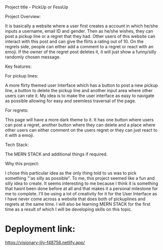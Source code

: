 Project title - PickUp or FessUp

Project Overview:

It is basically a website where a user first creates a account in which he/she inputs a username, email ID and gender. Then as he/she wishes, they can post a pickup line or a regret that they had. Other users of this website can interact with this post and can give the flirts a rating out of 10. On the regrets side, people can either add a comment to a regret or react with an emoji. If the owner of the regret post deletes it, it will just show a funny/silly randomly chosen message.

Key features:

For pickup lines:

A more flirty themed user Interface which has a button to post a new pickup line, a button to delete the pickup line and another input area where other users can rate it. My idea is to make the user interface as easy to navigate as possible allowing for easy and seemless traversal of the page.

For regrets:

This page will have a more dark theme to it. It has one button where users can post a regret, another button where they can delete and a place where other users can either comment on the users regret or they can just react to it with a emoji.

Tech Stack:

The MERN STACK and additional things if required.

Why this project:

I chose this particular idea as the only thing told to us was to pick something "'as silly as possible". To me, this project seemed like a fun and silly idea to create. It seems interesting to me because I think it is something that hasnt been done before at all and that makes it a personal milestone for me to complete. I'll be using a lot of creativity for it for the User Interface as I have never come across a website that does both of pickuplines and regrets at the same time. I will also be learning MERN STACK for the first time as a result of which I will be developing skills on this topic.

# Deployment link:
https://visionary-lily-f48756.netlify.app/